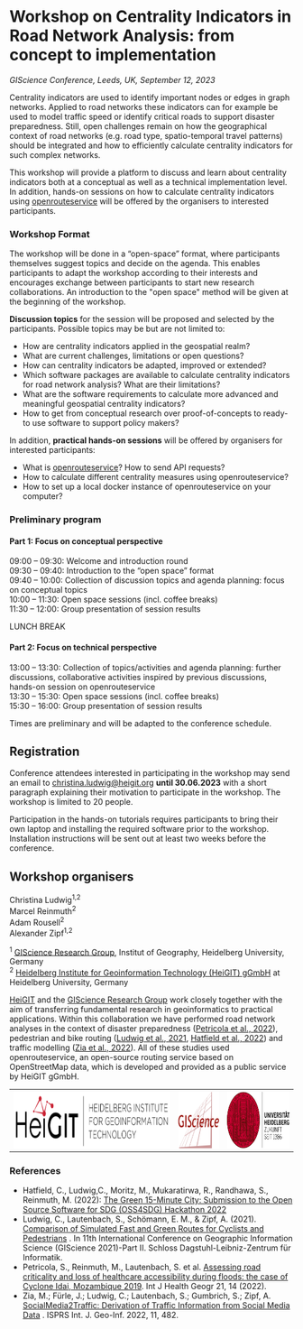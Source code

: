 # Workshop on Centrality Indicators in Road Network Analysis: from concept to implementation

*GIScience Conference, Leeds, UK, September 12, 2023*

Centrality indicators are used to identify important nodes or edges in graph networks. Applied to road networks these 
indicators can for example be used to model traffic speed or identify critical roads to support disaster preparedness. 
Still, open challenges remain on how the geographical context of road networks (e.g. road type, spatio-temporal travel 
patterns) should be integrated and how to efficiently calculate centrality indicators for such complex networks. 

This workshop will provide a platform to discuss and learn about centrality indicators both at a conceptual as well as 
a technical implementation level. In addition, hands-on sessions on how to calculate centrality indicators using 
[openrouteservice](https://openrouteservice.org/) will be offered by the organisers to interested participants. 

### Workshop Format
The workshop will be done in a “open-space” format, where participants themselves suggest topics and decide on the 
agenda. This enables participants to adapt the workshop according to their interests and encourages exchange between 
participants to start new research collaborations. An introduction to the "open space" method will be given at the 
beginning of the workshop. 

**Discussion topics** for the session will be proposed and selected by the participants. Possible topics may be but are 
not limited to:

- How are centrality indicators applied in the geospatial realm? 
- What are current challenges, limitations or open questions?
- How can centrality indicators be adapted, improved or extended?
- Which software packages are available to calculate centrality indicators for road network analysis? What are 
their limitations?
- What are the software requirements to calculate more advanced and meaningful geospatial centrality indicators?
- How to get from conceptual research over proof-of-concepts to ready-to use software to support policy makers?

In addition, **practical hands-on sessions** will be offered by organisers for interested participants:

- What is [openrouteservice](https://openrouteservice.org/)? How to send API requests?
- How to calculate different centrality measures using openrouteservice?
- How to set up a local docker instance of openrouteservice on your computer?


### Preliminary program

#### Part 1: Focus on conceptual perspective
09:00 – 09:30: Welcome and introduction round  
09:30 – 09:40: Introduction to the “open space” format  
09:40 – 10:00: Collection of discussion topics and agenda planning: focus on conceptual topics   
10:00 – 11:30: Open space sessions (incl. coffee breaks)  
11:30 – 12:00: Group presentation of session results  

LUNCH BREAK

#### Part 2: Focus on technical perspective
13:00 – 13:30: Collection of topics/activities and agenda planning: further discussions, collaborative activities 
inspired by previous discussions, hands-on session on openrouteservice  
13:30 – 15:30: Open space sessions (incl. coffee breaks)  
15:30 – 16:00: Group presentation of session results  

Times are preliminary and will be adapted to the conference schedule.

## Registration
Conference attendees interested in participating in the workshop may send an email to christina.ludwig@heigit.org **until 30.06.2023** with 
a short paragraph explaining their motivation to participate in the workshop. The workshop is limited 
to 20 people.  

Participation in the hands-on tutorials requires participants to bring their own laptop and installing the required 
software prior to the workshop. Installation instructions will be sent out at least two weeks before the conference.

## Workshop organisers
Christina Ludwig<sup>1,2</sup>  
Marcel Reinmuth<sup>2</sup>  
Adam Rousell<sup>2</sup>  
Alexander Zipf<sup>1,2</sup> 

<sup>1</sup> [GIScience Research Group](https://www.geog.uni-heidelberg.de/giscience.html), Institut of Geography, Heidelberg University, Germany  
<sup>2</sup> [Heidelberg Institute for Geoinformation Technology (HeiGIT) gGmbH](https://heigit.org/) at Heidelberg University, Germany

[HeiGIT](https://heigit.org/) and the [GIScience Research Group](https://www.geog.uni-heidelberg.de/giscience.html) work closely together with the aim of transferring fundamental research in 
geoinformatics to practical applications. Within this collaboration we have performed road network analyses in the 
context of disaster preparedness ([Petricola et al., 2022](https://doi.org/10.1186/s12942-022-00315-2)), pedestrian and bike routing ([Ludwig et al., 2021](https://doi.org/10.4230/LIPIcs.GIScience.2021.II.3), [Hatfield 
et al., 2022](https://github.com/GIScience/green-15min-city)) and traffic modelling ([Zia et al., 2022](https://doi.org/10.3390/ijgi11090482)). All of these studies used openrouteservice, an open-source 
routing service based on OpenStreetMap data, which is developed and provided as a public service by HeiGIT gGmbH.

<table>
	<tr>
		<th><img src='./img/heigit.png' height='100'></th>
		<th><img src='./img/giscience.png' height='100'></th>
		<th><img src='./img/uni.svg' height='100'></th>
	</tr>
</table>


### References

- Hatfield, C., Ludwig,C., Moritz, M., Mukaratirwa, R., Randhawa, S., Reinmuth, M. (2022): [The Green 15-Minute City: 
Submission to the Open Source Software for SDG (OSS4SDG) Hackathon 2022](https://github.com/GIScience/green-15min-city)
- Ludwig, C., Lautenbach, S., Schömann, E. M., & Zipf, A. (2021). [Comparison of Simulated Fast and Green Routes for 
Cyclists and Pedestrians](https://doi.org/10.4230/LIPIcs.GIScience.2021.II.3)  . In 11th International Conference on Geographic Information Science (GIScience 2021)-Part II. 
Schloss Dagstuhl-Leibniz-Zentrum für Informatik.
- Petricola, S., Reinmuth, M., Lautenbach, S. et al. [Assessing road criticality and loss of healthcare accessibility 
during floods: the case of Cyclone Idai, Mozambique 2019](https://doi.org/10.1186/s12942-022-00315-2). Int J Health Geogr 21, 14 (2022).
- Zia, M.; Fürle, J.; Ludwig, C.; Lautenbach, S.; Gumbrich, S.; Zipf, A. [SocialMedia2Traffic: Derivation of Traffic 
Information from Social Media Data](https://doi.org/10.3390/ijgi11090482)
. ISPRS Int. J. Geo-Inf. 2022, 11, 482.

